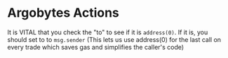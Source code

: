 # Argobytes Actions

It is VITAL that you check the "to" to see if it is `address(0)`. If it is, you should set to to `msg.sender`
(This lets us use address(0) for the last call on every trade which saves gas and simplifies the caller's code)
